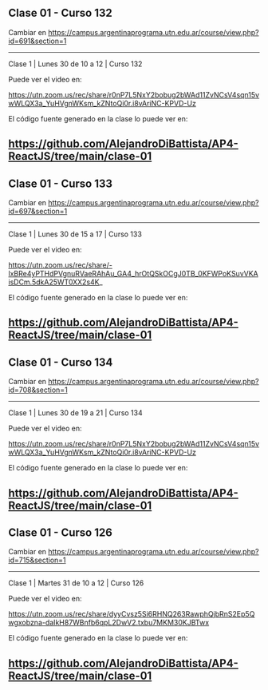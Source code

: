 ## Clase 01 - Curso 132

  Cambiar en https://campus.argentinaprograma.utn.edu.ar/course/view.php?id=691&section=1

---
Clase 1 | Lunes 30 de 10 a 12 | Curso 132

Puede ver el video en:

https://utn.zoom.us/rec/share/r0nP7L5NxY2bobug2bWAd11ZvNCsV4sqn15vwWLQX3a_YuHVgnWKsm_kZNtoQi0r.i8vAriNC-KPVD-Uz

El código fuente generado en la clase lo puede ver en: 

https://github.com/AlejandroDiBattista/AP4-ReactJS/tree/main/clase-01
---

## Clase 01 - Curso 133

  Cambiar en https://campus.argentinaprograma.utn.edu.ar/course/view.php?id=697&section=1

---
Clase 1 | Lunes 30 de 15 a 17 | Curso 133

Puede ver el video en:

https://utn.zoom.us/rec/share/-lxBRe4yPTHdPVgnuRVaeRAhAu_GA4_hrOtQSkOCgJ0TB_0KFWPoKSuvVKAisDCm.5dkA25WT0XX2s4K_

El código fuente generado en la clase lo puede ver en: 

https://github.com/AlejandroDiBattista/AP4-ReactJS/tree/main/clase-01
---

## Clase 01 - Curso 134

  Cambiar en https://campus.argentinaprograma.utn.edu.ar/course/view.php?id=708&section=1

---
Clase 1 | Lunes 30 de 19 a 21 | Curso 134

Puede ver el video en:

https://utn.zoom.us/rec/share/r0nP7L5NxY2bobug2bWAd11ZvNCsV4sqn15vwWLQX3a_YuHVgnWKsm_kZNtoQi0r.i8vAriNC-KPVD-Uz

El código fuente generado en la clase lo puede ver en: 

https://github.com/AlejandroDiBattista/AP4-ReactJS/tree/main/clase-01
---

## Clase 01 - Curso 126

  Cambiar en https://campus.argentinaprograma.utn.edu.ar/course/view.php?id=715&section=1

---
Clase 1 | Martes 31 de 10 a 12 | Curso 126

Puede ver el video en:

https://utn.zoom.us/rec/share/dyyCvsz5Si6RHNQ263RawphQjbRnS2Ep5Qwgxobzna-daIkH87WBnfb6qpL2DwV2.txbu7MKM30KJBTwx

El código fuente generado en la clase lo puede ver en: 

https://github.com/AlejandroDiBattista/AP4-ReactJS/tree/main/clase-01
---

